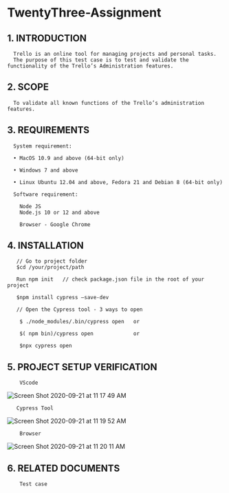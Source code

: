 # TwentyThree-Assignment
## 1.	INTRODUCTION

      Trello is an online tool for managing projects and personal tasks.
      The purpose of this test case is to test and validate the functionality of the Trello’s Administration features.

## 2.	SCOPE
      
      To validate all known functions of the Trello’s administration features.

## 3.	REQUIREMENTS

      System requirement:
      
      •	MacOS 10.9 and above (64-bit only)
      
      •	Windows 7 and above
      
      •	Linux Ubuntu 12.04 and above, Fedora 21 and Debian 8 (64-bit only)
      
      Software requirement:

        Node JS
        Node.js 10 or 12 and above

        Browser - Google Chrome


## 4.	INSTALLATION

       // Go to project folder 
       $cd /your/project/path
       
       Run npm init   // check package.json file in the root of your project 
       
       $npm install cypress –save-dev
       
       // Open the Cypress tool - 3 ways to open 
       
        $ ./node_modules/.bin/cypress open   or
        
        $( npm bin)/cypress open             or
        
        $npx cypress open
        
        
## 5.   PROJECT SETUP VERIFICATION

        VScode

![Screen Shot 2020-09-21 at 11 17 49 AM](https://user-images.githubusercontent.com/47104798/93755437-94d04500-fc03-11ea-8cc8-5a461c88f0f7.png)
         
    
       Cypress Tool
       
 ![Screen Shot 2020-09-21 at 11 19 52 AM](https://user-images.githubusercontent.com/47104798/93755455-9ef24380-fc03-11ea-94c8-4e0b01a6fe8f.png)  
 

        Browser
        
 ![Screen Shot 2020-09-21 at 11 20 11 AM](https://user-images.githubusercontent.com/47104798/93755471-a4e82480-fc03-11ea-8d5d-1e6fe24db7c5.png)
 

## 6. 	RELATED DOCUMENTS

        Test case 
        
        
